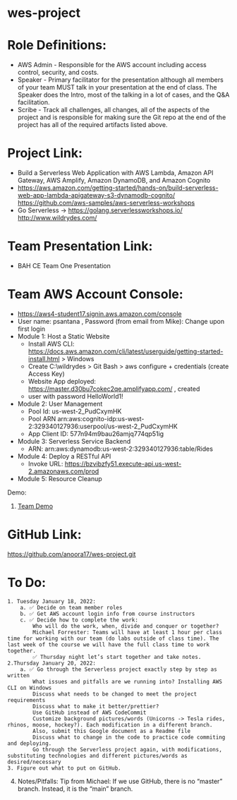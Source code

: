 # wes-project

#  Role Definitions:
- AWS Admin - Responsible for the AWS account including access control, security, and costs. 
- Speaker - Primary facilitator for the presentation although all members of your team MUST talk in your presentation at the end of class.  The Speaker does the Intro, most of the talking in a lot of cases, and the Q&A facilitation.
- Scribe - Track all challenges, all changes, all of the aspects of the project and is responsible for making sure the Git repo at the end of the project has all of the required artifacts listed above.

# Project Link:
- Build a Serverless Web Application with AWS Lambda, Amazon API Gateway, AWS Amplify, Amazon DynamoDB, and Amazon Cognito
- https://aws.amazon.com/getting-started/hands-on/build-serverless-web-app-lambda-apigateway-s3-dynamodb-cognito/
https://github.com/aws-samples/aws-serverless-workshops
- Go Serverless -> https://golang.serverlessworkshops.io/
http://www.wildrydes.com/

# Team Presentation Link:
 - BAH CE Team One Presentation

# Team AWS Account Console:
- https://aws4-student17.signin.aws.amazon.com/console
- User name: psantana , Password (from email from Mike): Change upon first login
- Module 1: Host a Static Website
  - Install AWS CLI: https://docs.aws.amazon.com/cli/latest/userguide/getting-started-install.html > Windows
  - Create C:\wildrydes > Git Bash > aws configure + credentials (create Access Key)
  - Website App deployed: https://master.d30bu7cokec2qe.amplifyapp.com/ , created 
  - user with password HelloWorld1!
- Module 2: User Management
  - Pool Id: us-west-2_PudCxymHK
  - Pool ARN  arn:aws:cognito-idp:us-west-2:329340127936:userpool/us-west-2_PudCxymHK
  - App Client ID: 577n94m9bau26amjq774qp51ig
- Module 3: Serverless Service Backend
  - ARN: arn:aws:dynamodb:us-west-2:329340127936:table/Rides
- Module 4: Deploy a RESTful API
   - Invoke URL: https://bzvibzfy51.execute-api.us-west-2.amazonaws.com/prod
- Module 5: Resource Cleanup



Demo:
1. [Team Demo](https://docs.google.com/presentation/d/1K4ktO4dVDGDSPfFHkAjwCH_650zHZoZ0KoNPV1xZsTM/edit#slide=id.g8bc1134f08_0_90)

# GitHub Link:
https://github.com/anoora17/wes-project.git

# To Do:
    1. Tuesday January 18, 2022:
        a. ✅ Decide on team member roles
        b. ✅ Get AWS account login info from course instructors
        c. ✅ Decide how to complete the work:
            Who will do the work, when, divide and conquer or together?
            Michael Forrester: Teams will have at least 1 hour per class time for working with our team (do labs outside of class time). The last week of the course we will have the full class time to work together.
            ✅ Thursday night let’s start together and take notes.
    2.Thursday January 20, 2022:
        a. ✅ Go through the Serverless project exactly step by step as written
            What issues and pitfalls are we running into? Installing AWS CLI on Windows
            Discuss what needs to be changed to meet the project requirements
            Discuss what to make it better/prettier?
            Use GitHub instead of AWS CodeCommit
            Customize background pictures/words (Unicorns -> Tesla rides, rhinos, moose, hockey?). Each modification in a different branch.
            Also, submit this Google document as a Readme file
            Discuss what to change in the code to practice code commiting and deploying.
            Go through the Serverless project again, with modifications, substituting technologies and different pictures/words as desired/necessary
    3. Figure out what to put on GitHub.


4. Notes/Pitfalls:
Tip from Michael: If we use GitHub, there is no “master” branch. Instead, it is the “main” branch.
